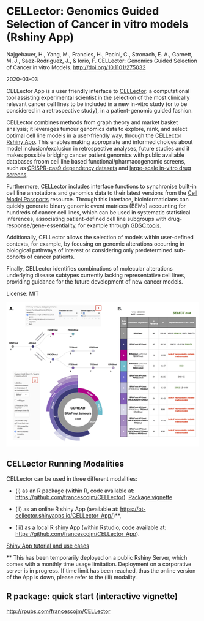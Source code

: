 # CELLector: Genomics Guided Selection of Cancer in vitro models (Rshiny App)

Najgebauer, H., Yang, M., Francies, H., Pacini, C., Stronach, E. A., Garnett, M. J., Saez-Rodriguez, J., & Iorio, F. CELLector: Genomics Guided Selection of Cancer in vitro Models. http://doi.org/10.1101/275032

2020-03-03

CELLector App is a user friendly interface to [CELLector](https://github.com/francescojm/CELLector): a computational tool assisting experimental scientist in the selection of the most clinically relevant cancer cell lines to be included in a new in-vitro study (or to be considered in a retrospective study), in a patient-genomic guided fashion.

CELLector combines methods from graph theory and market basket analysis; it leverages tumour genomics data to explore, rank, and select optimal cell line models in a user-friendly way, through the [CELLector Rshiny App](https://github.com/francescojm/CELLector_app). This enables making appropriate and informed choices about model inclusion/exclusion in retrospective analyses, future studies and it makes possible bridging cancer patient genomics with public available databases froom cell line based functional/pharmacogenomic screens, such as [CRISPR-cas9 dependency datasets](https://score.depmap.sanger.ac.uk/) and [large-scale in-vitro drug screens](https://www.cancerrxgene.org/).

Furthermore, CELLector includes interface functions to synchronise built-in cell line annotations and genomics data to their latest versions from the [Cell Model Passports](https://cellmodelpassports.sanger.ac.uk/) resource. Through this interface, bioinformaticians can quickly generate binary genomic event matrices (BEMs) accounting for hundreds of cancer cell lines, which can be used in systematic statistical inferences, associating patient-defined cell line subgroups with drug-response/gene-essentiality, for example through [GDSC tools](https://gdsctools.readthedocs.io/en/master/).

Additionally, CELLector allows the selection of models within user-defined contexts, for example, by focusing on genomic alterations occurring in biological pathways of interest or considering only predetermined sub-cohorts of cancer patients. 

Finally, CELLector identifies combinations of molecular alterations underlying disease subtypes currently lacking representative cell lines, providing guidance for the future development of new cancer models.

License: MIT



![alt text](www/Figure2.jpg)

## CELLector Running Modalities

CELLector can be used in three different modalities:
  - (i) as an R package (within R, code available at: https://github.com/francescojm/CELLector).
  [Package vignette](https://rpubs.com/francescojm/CELLector)
  
  - (ii) as an online R shiny App (available at: https://ot-cellector.shinyapps.io/CELLector_App/)**,
  
  - (iii) as a local R shiny App (within Rstudio, code available at: https://github.com/francescojm/CELLector_App).

[Shiny App tutorial and use cases](https://rpubs.com/francescojm/CELLector)

  ** This has been temporarily deployed on a public Rshiny Server, which comes with a monthly time usage limitation. Deployment on a corporative server is in progress. If time limit has been reached, thus the online version of the App is down, please refer to the (iii) modality.
  
## R package: quick start (interactive vignette)

http://rpubs.com/francescojm/CELLector
